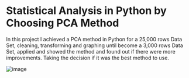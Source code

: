 # Statistical Analysis in Python by Choosing PCA Method

In this project I achieved a PCA method in Python for a 25,000 rows Data Set,
cleaning, transforming and graphing until become a 3,000 rows Data Set, applied and
showed the method and found out if there were more improvements. Taking the decision if it was the best method to use.

![image](https://user-images.githubusercontent.com/123695844/228412303-8d0f2c0d-0476-4244-bd19-8652fa88d345.png)
